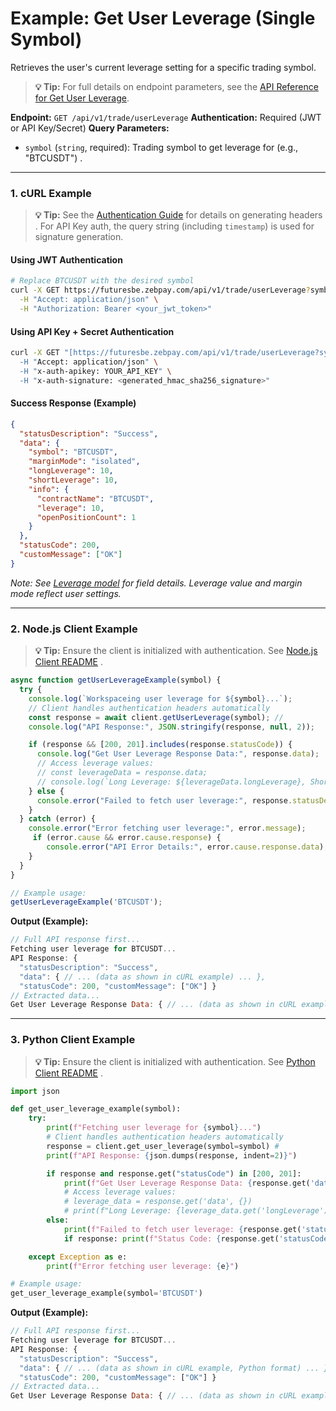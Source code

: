 # Example: Get User Leverage (Single Symbol)

Retrieves the user's current leverage setting for a specific trading symbol.

> **💡 Tip:** For full details on endpoint parameters, see the [API Reference for Get User Leverage](../../../../api-reference/private-endpoints/trade.md).

**Endpoint:** `GET /api/v1/trade/userLeverage`
**Authentication:** Required (JWT or API Key/Secret)
**Query Parameters:**

* `symbol` (`string`, required): Trading symbol to get leverage for (e.g., "BTCUSDT") .

-----

### 1. cURL Example

> **💡 Tip:** See the [Authentication Guide](../../../../api-reference/authentication.md) for details on generating headers . For API Key auth, the query string (including `timestamp`) is used for signature generation.

#### Using JWT Authentication

```bash
# Replace BTCUSDT with the desired symbol
curl -X GET https://futuresbe.zebpay.com/api/v1/trade/userLeverage?symbol=BTCUSDT \
  -H "Accept: application/json" \
  -H "Authorization: Bearer <your_jwt_token>"
````

#### Using API Key + Secret Authentication

```bash
curl -X GET "[https://futuresbe.zebpay.com/api/v1/trade/userLeverage?symbol=BTCUSDT&timestamp=](https://futuresbe.zebpay.com/api/v1/trade/userLeverage?symbol=BTCUSDT \
  -H "Accept: application/json" \
  -H "x-auth-apikey: YOUR_API_KEY" \
  -H "x-auth-signature: <generated_hmac_sha256_signature>"
```

#### Success Response (Example)

```json
{
  "statusDescription": "Success",
  "data": {
    "symbol": "BTCUSDT",
    "marginMode": "isolated",
    "longLeverage": 10,
    "shortLeverage": 10,
    "info": {
      "contractName": "BTCUSDT",
      "leverage": 10,
      "openPositionCount": 1
    }
  },
  "statusCode": 200,
  "customMessage": ["OK"]
}
```

*Note: See [Leverage model](../../../../api-reference/data-models.md#leverage) for field details. Leverage value and margin mode reflect user settings.*

-----

### 2\. Node.js Client Example

> **💡 Tip:** Ensure the client is initialized with authentication. See [Node.js Client README](../../../clients/rest-http/node/README.md) .

```javascript
async function getUserLeverageExample(symbol) {
  try {
    console.log(`Workspaceing user leverage for ${symbol}...`);
    // Client handles authentication headers automatically
    const response = await client.getUserLeverage(symbol); //
    console.log("API Response:", JSON.stringify(response, null, 2));

    if (response && [200, 201].includes(response.statusCode)) {
      console.log("Get User Leverage Response Data:", response.data);
      // Access leverage values:
      // const leverageData = response.data;
      // console.log(`Long Leverage: ${leverageData.longLeverage}, Short Leverage: ${leverageData.shortLeverage}`);
    } else {
      console.error("Failed to fetch user leverage:", response.statusDescription);
    }
  } catch (error) {
    console.error("Error fetching user leverage:", error.message);
     if (error.cause && error.cause.response) {
        console.error("API Error Details:", error.cause.response.data);
    }
  }
}

// Example usage:
getUserLeverageExample('BTCUSDT');
```

**Output (Example):**

```js
// Full API response first...
Fetching user leverage for BTCUSDT...
API Response: {
  "statusDescription": "Success",
  "data": { // ... (data as shown in cURL example) ... },
  "statusCode": 200, "customMessage": ["OK"] }
// Extracted data...
Get User Leverage Response Data: { // ... (data as shown in cURL example) ... }
```

-----

### 3\. Python Client Example

> **💡 Tip:** Ensure the client is initialized with authentication. See [Python Client README](../../../clients/rest-http/python/README.md) .

```python
import json

def get_user_leverage_example(symbol):
    try:
        print(f"Fetching user leverage for {symbol}...")
        # Client handles authentication headers automatically
        response = client.get_user_leverage(symbol=symbol) #
        print(f"API Response: {json.dumps(response, indent=2)}")

        if response and response.get("statusCode") in [200, 201]:
            print(f"Get User Leverage Response Data: {response.get('data')}")
            # Access leverage values:
            # leverage_data = response.get('data', {})
            # print(f"Long Leverage: {leverage_data.get('longLeverage')}, Short Leverage: {leverage_data.get('shortLeverage')}")
        else:
            print(f"Failed to fetch user leverage: {response.get('statusDescription')}")
            if response: print(f"Status Code: {response.get('statusCode')}")

    except Exception as e:
        print(f"Error fetching user leverage: {e}")

# Example usage:
get_user_leverage_example(symbol='BTCUSDT')
```

**Output (Example):**

```js
// Full API response first...
Fetching user leverage for BTCUSDT...
API Response: {
  "statusDescription": "Success",
  "data": { // ... (data as shown in cURL example, Python format) ... },
  "statusCode": 200, "customMessage": ["OK"] }
// Extracted data...
Get User Leverage Response Data: { // ... (data as shown in cURL example, Python format) ... }
```
